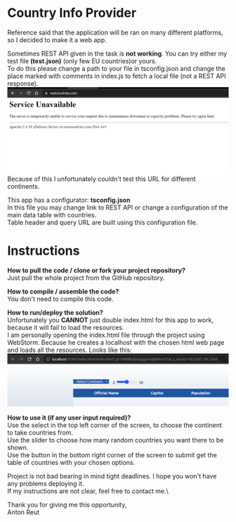 # Country Info Provider

Reference said that the application will be ran on many different platforms, so I decided to make it a web app.

Sometimes REST API given in the task is **not working**. You can try either my test file **(test.json)** (only few EU
countries)or yours.\
To do this please change a path to your file in tsconfig.json and change the place marked with comments in index.js to
fetch a local file (not a REST API response).
![restapi-problem-screenshot.png](img/restapi-screenshot.png)
Because of this I unfortunately couldn't test this URL for different continents.

This app has a configurator: **tsconfig.json**\
In this file you may change link to REST API or change a configuration of the main data table with countries.\
Table header and query URL are built using this configuration file.

# Instructions

**How to pull the code / clone or fork your project repository?**\
Just pull the whole project from the GitHub repository.

**How to compile / assemble the code?**\
You don't need to compile this code.

**How to run/deploy the solution?**\
Unfortunately you **CANNOT** just double index.html for this app to work, because it will fail to load the resources.\
I am personally opening the index.html file through the project using WebStorm. Because he creates a localhost with the chosen html web
page and loads all the resources. Looks like this:
![localhost-url.png](img/localhost-url.png)

**How to use it (if any user input required)?**\
Use the select in the top left corner of the screen, to choose the continent to take countries from.\
Use the slider to choose how many random countries you want there to be shown.\
Use the button in the bottom right corner of the screen to submit get the table of countries with your chosen options.

Project is not bad bearing in mind tight deadlines. 
I hope you won't have any problems deploying it.\
If my instructions are not clear, feel free to contact me.\

Thank you for giving me this opportunity,\
Anton Reut

